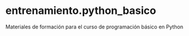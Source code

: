 entrenamiento.python_basico
===========================

Materiales de formación para el curso de programación básico en Python
